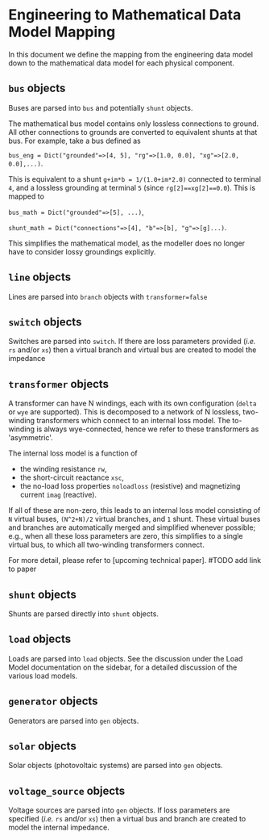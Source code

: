 # Engineering to Mathematical Data Model Mapping

In this document we define the mapping from the engineering data model down to the mathematical data model for each physical component.

## `bus` objects

Buses are parsed into `bus` and potentially `shunt` objects.

The mathematical bus model contains only lossless connections to ground. All other connections to grounds are converted to equivalent shunts at that bus. For example, take a bus defined as

`bus_eng = Dict("grounded"=>[4, 5], "rg"=>[1.0, 0.0], "xg"=>[2.0, 0.0],...)`.

This is equivalent to a shunt `g+im*b = 1/(1.0+im*2.0)` connected to terminal `4`, and a lossless grounding at terminal `5` (since `rg[2]==xg[2]==0.0`). This is mapped to

`bus_math = Dict("grounded"=>[5], ...)`,

`shunt_math = Dict("connections"=>[4], "b"=>[b], "g"=>[g]...)`.

This simplifies the mathematical model, as the modeller does no longer have to consider lossy groundings explicitly.

## `line` objects

Lines are parsed into `branch` objects with `transformer=false`

## `switch` objects

Switches are parsed into `switch`. If there are loss parameters provided (_i.e._ `rs` and/or `xs`) then a virtual branch and virtual bus are created to model the impedance

## `transformer` objects

A transformer can have N windings, each with its own configuration (`delta` or `wye` are supported). This is decomposed to a network of N lossless, two-winding transformers which connect to an internal loss model. The to-winding is always wye-connected, hence we refer to these transformers as 'asymmetric'.

The internal loss model is a function of

- the winding resistance `rw`,
- the short-circuit reactance `xsc`,
- the no-load loss properties `noloadloss` (resistive) and magnetizing current `imag` (reactive).

If all of these are non-zero, this leads to an internal loss model consisting of `N` virtual buses, `(N^2+N)/2` virtual branches, and `1` shunt. These virtual buses and branches are automatically merged and simplified whenever possible; e.g., when all these loss parameters are zero, this simplifies to a single virtual bus, to which all two-winding transformers connect.

For more detail, please refer to [upcoming technical paper]. #TODO add link to paper

## `shunt` objects

Shunts are parsed directly into `shunt` objects.

## `load` objects

Loads are parsed into `load` objects. See the discussion under the Load Model documentation on the sidebar, for a detailed discussion of the various load models.

## `generator` objects

Generators are parsed into `gen` objects.

## `solar` objects

Solar objects (photovoltaic systems) are parsed into `gen` objects.

## `voltage_source` objects

Voltage sources are parsed into `gen` objects. If loss parameters are specified (_i.e._ `rs` and/or `xs`) then a virtual bus and branch are created to model the internal impedance.
